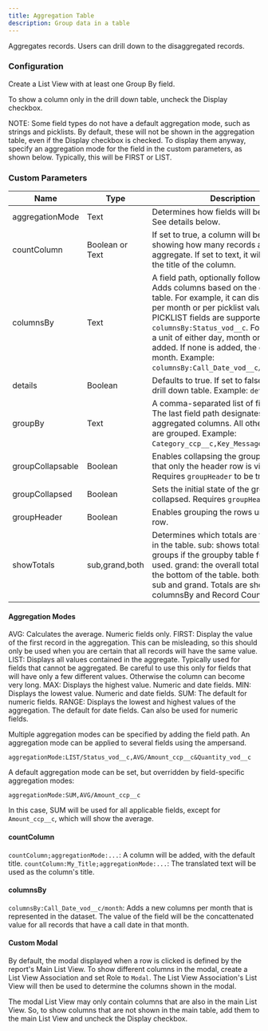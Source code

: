 ```yaml
---
title: Aggregation Table
description: Group data in a table
---
```


Aggregates records. Users can drill down to the disaggregated records.

### Configuration

Create a List View with at least one Group By field.

To show a column only in the drill down table, uncheck the Display checkbox.

NOTE: Some field types do not have a default aggregation mode, such as strings and picklists. By default, these will not be shown in the aggregation table, even if the Display checkbox is checked. To display them anyway, specify an aggregation mode for the field in the custom parameters, as shown below. Typically, this will be FIRST or LIST.

### Custom Parameters

| Name                | Type  | Description |
|---------------------|-------|-------------|
| aggregationMode     | Text  | Determines how fields will be aggregated. See details below. |
| countColumn         | Boolean or Text  | If set to true, a column will be added showing how many records are in each aggregate. If set to text, it will be used as the title of the column. |
| columnsBy           | Text  | A field path, optionally followed by a unit. Adds columns based on the data in the table. For example, it can display a column per month or per picklist value. DATE and PICKLIST fields are supported. Example: `columnsBy:Status_vod__c`. For DATE fields, a unit of either day, month or year can be added. If none is added, the default is month. Example: `columnsBy:Call_Date_vod__c/year;`. |
| details             | Boolean | Defaults to true. If set to false, there is no drill down table. Example: `details:false;`. |
| groupBy             | Text  | A comma-separated list of field paths. The last field path designates the aggregated columns. All other field paths are grouped. Example: `Category_ccp__c,Key_Message_vod__c.Name`. |
| groupCollapsable    | Boolean | Enables collapsing the grouped rows so that only the header row is visible. Requires `groupHeader` to be true. |
| groupCollapsed    | Boolean | Sets the initial state of the grouped rows to collapsed. Requires `groupHeader` to be true. |
| groupHeader         | Boolean | Enables grouping the rows under a header row. |
| showTotals          | sub,grand,both | Determines which totals are to be shown in the table. sub: shows totals for sub groups if the groupby table functionality is used. grand: the overall total is shown at the bottom of the table. both: shows both sub and grand. Totals are shown for columnsBy and Record Count fields |

#### Aggregation Modes

AVG: Calculates the average. Numeric fields only.
FIRST: Display the value of the first record in the aggregation. This can be misleading, so this should only be used when you are certain that all records will have the same value.
LIST: Displays all values contained in the aggregate. Typically used for fields that cannot be aggregated. Be careful to use this only for fields that will have only a few different values. Otherwise the column can become very long.
MAX: Displays the highest value. Numeric and date fields.
MIN: Displays the lowest value. Numeric and date fields.
SUM: The default for numeric fields.
RANGE: Displays the lowest and highest values of the aggregation. The default for date fields. Can also be used for numeric fields. 

Multiple aggregation modes can be specified by adding the field path. An aggregation mode can be applied to several fields using the ampersand.

`aggregationMode:LIST/Status_vod__c,AVG/Amount_ccp__c&Quantity_vod__c`

A default aggregation mode can be set, but overridden by field-specific aggregation modes:

`aggregationMode:SUM,AVG/Amount_ccp__c`

In this case, SUM will be used for all applicable fields, except for `Amount_ccp__c`, which will show the average.

#### countColumn

`countColumn;aggregationMode:...`: A column will be added, with the default title.
`countColumn:My_Title;aggregationMode:...`: The translated text will be used as the column's title.

#### columnsBy
`columnsBy:Call_Date_vod__c/month`: Adds a new columns per month that is represented in the dataset. The value of the field will be the concattenated value for all records that have a call date in that month.

#### Custom Modal

By default, the modal displayed when a row is clicked is defined by the report's Main List View. To show different columns in the modal, create a List View Association and set Role to `Modal`. The List View Association's List View will then be used to determine the columns shown in the modal.

The modal List View may only contain columns that are also in the main List View. So, to show columns that are not shown in the main table, add them to the main List View and uncheck the Display checkbox.
